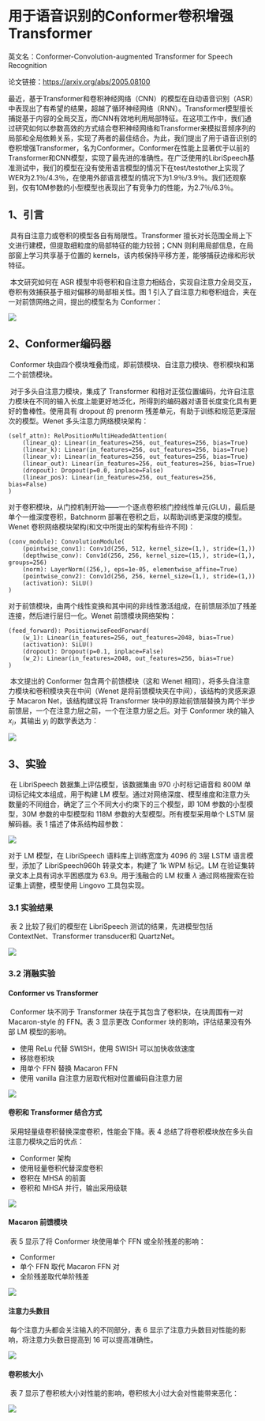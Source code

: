 # 用于语音识别的Conformer卷积增强Transformer

英文名：Conformer-Convolution-augmented Transformer for Speech Recognition

论文链接：https://arxiv.org/abs/2005.08100

最近，基于Transformer和卷积神经网络（CNN）的模型在自动语音识别（ASR）中表现出了有希望的结果，超越了循环神经网络（RNN）。Transformer模型擅长捕捉基于内容的全局交互，而CNN有效地利用局部特征。在这项工作中，我们通过研究如何以参数高效的方式结合卷积神经网络和Transformer来模拟音频序列的局部和全局依赖关系，实现了两者的最佳结合。为此，我们提出了用于语音识别的卷积增强Transformer，名为Conformer。Conformer在性能上显著优于以前的Transformer和CNN模型，实现了最先进的准确性。在广泛使用的LibriSpeech基准测试中，我们的模型在没有使用语言模型的情况下在test/testother上实现了WER为2.1％/4.3％，在使用外部语言模型的情况下为1.9％/3.9％。我们还观察到，仅有10M参数的小型模型也表现出了有竞争力的性能，为2.7％/6.3％。

## 1、引言

​	具有自注意力或卷积的模型各自有局限性。Transformer 擅长对长范围全局上下文进行建模，但提取细粒度的局部特征的能力较弱；CNN 则利用局部信息，在局部窗上学习共享基于位置的 kernels，该内核保持平移方差，能够捕获边缘和形状特征。

​	本文研究如何在 ASR 模型中将卷积和自注意力相结合，实现自注意力全局交互，卷积有效捕获基于相对偏移的局部相关性。图 1 引入了自注意力和卷积组合，夹在一对前馈网络之间，提出的模型名为 Conformer：

![](../../../figs.assets/image-20230601162537140.png)

## 2、Conformer编码器

​	Conformer 块由四个模块堆叠而成，即前馈模块、自注意力模块、卷积模块和第二个前馈模块。

​	对于多头自注意力模块，集成了 Transformer 和相对正弦位置编码，允许自注意力模块在不同的输入长度上能更好地泛化，所得到的编码器对语音长度变化具有更好的鲁棒性。使用具有 dropout 的 prenorm 残差单元，有助于训练和规范更深层次的模型。Wenet 多头注意力网络模块架构：

```
(self_attn): RelPositionMultiHeadedAttention(
	(linear_q): Linear(in_features=256, out_features=256, bias=True)
	(linear_k): Linear(in_features=256, out_features=256, bias=True)
	(linear_v): Linear(in_features=256, out_features=256, bias=True)
	(linear_out): Linear(in_features=256, out_features=256, bias=True)
	(dropout): Dropout(p=0.0, inplace=False)
	(linear_pos): Linear(in_features=256, out_features=256, bias=False)
)
```

​	对于卷积模块，从门控机制开始——一个逐点卷积核门控线性单元(GLU)，最后是单个一维深度卷积，Batchnorm 部署在卷积之后，以帮助训练更深度的模型。Wenet 卷积网络模块架构(和文中所提出的架构有些许不同)：

```
(conv_module): ConvolutionModule(
	(pointwise_conv1): Conv1d(256, 512, kernel_size=(1,), stride=(1,))
	(depthwise_conv): Conv1d(256, 256, kernel_size=(15,), stride=(1,), groups=256)
	(norm): LayerNorm((256,), eps=1e-05, elementwise_affine=True)
	(pointwise_conv2): Conv1d(256, 256, kernel_size=(1,), stride=(1,))
	(activation): SiLU()
)
```

​	对于前馈模块，由两个线性变换和其中间的非线性激活组成，在前馈层添加了残差连接，然后进行层归一化。Wenet 前馈模块网络架构：

```
(feed_forward): PositionwiseFeedForward(
	(w_1): Linear(in_features=256, out_features=2048, bias=True)
	(activation): SiLU()
	(dropout): Dropout(p=0.1, inplace=False)
	(w_2): Linear(in_features=2048, out_features=256, bias=True)
)
```

​	本文提出的 Conformer 包含两个前馈模块（这和 Wenet 相同），将多头自注意力模块和卷积模块夹在中间（Wenet 是将前馈模块夹在中间），该结构的灵感来源于 Macaron Net，该结构建议将 Transformer 块中的原始前馈层替换为两个半步前馈层，一个在注意力层之前，一个在注意力层之后。对于 Conformer 块的输入 $x_i$，其输出 $y_i$ 的数学表达为：

![](../../../figs.assets/image-20230601171233825.png)

## 3、实验

​	在 LibriSpeech 数据集上评估模型，该数据集由 970 小时标记语音和 800M 单词标记纯文本组成，用于构建 LM 模型。通过对网络深度、模型维度和注意力头数量的不同组合，确定了三个不同大小约束下的三个模型，即 10M 参数的小型模型，30M 参数的中型模型和 118M 参数的大型模型。所有模型采用单个 LSTM 层解码器。表 1 描述了体系结构超参数：

![](../../../figs.assets/image-20230602142227502.png)

对于 LM 模型，在 LibriSpeech 语料库上训练宽度为 4096 的 3层 LSTM 语言模型，添加了 LibriSpeech960h 转录文本，构建了 1k WPM 标记。LM 在验证集转录文本上具有词水平困惑度为 63.9。用于浅融合的 LM 权重 $\lambda$ 通过网格搜索在验证集上调整，模型使用 Lingovo 工具包实现。

### 3.1 实验结果

​	表 2 比较了我们的模型在 LibriSpeech 测试的结果，先进模型包括 ContextNet、Transformer transducer和 QuartzNet。

![](../../../figs.assets/image-20230602143234122.png)

### 3.2 消融实验

#### Conformer vs Transformer

​	Conformer 块不同于 Transformer 块在于其包含了卷积块，在块周围有一对 Macaron-style 的 FFN。表 3 显示更改 Conformer 块的影响，评估结果没有外部 LM 模型的影响。

- 使用 ReLu 代替 SWISH，使用 SWISH 可以加快收敛速度
- 移除卷积块
- 用单个 FFN 替换 Macaron FFN
- 使用 vanilla 自注意力层取代相对位置编码自注意力层

![](../../../figs.assets/image-20230602144257787.png)

#### 卷积和 Transformer 结合方式

​	采用轻量级卷积替换深度卷积，性能会下降。表 4 总结了将卷积模块放在多头自注意力模块之后的优点：

- Conformer 架构
- 使用轻量卷积代替深度卷积
- 卷积在 MHSA 的前面
- 卷积和 MHSA 并行，输出采用级联

![](../../../figs.assets/image-20230602144950565.png)

#### Macaron 前馈模块

​	表 5 显示了将 Conformer 块使用单个 FFN 或全阶残差的影响：

- Conformer
- 单个 FFN 取代 Macaron FFN 对
- 全阶残差取代单阶残差

![](../../../figs.assets/image-20230602145259282.png)

#### 注意力头数目

​	每个注意力头都会关注输入的不同部分，表 6 显示了注意力头数目对性能的影响，将注意力头数目提高到 16 可以提高准确性。

![](../../../figs.assets/image-20230602145646681.png)

#### 卷积核大小

​	表 7 显示了卷积核大小对性能的影响，卷积核大小过大会对性能带来恶化：

![](../../../figs.assets/image-20230602145850228.png)





 



